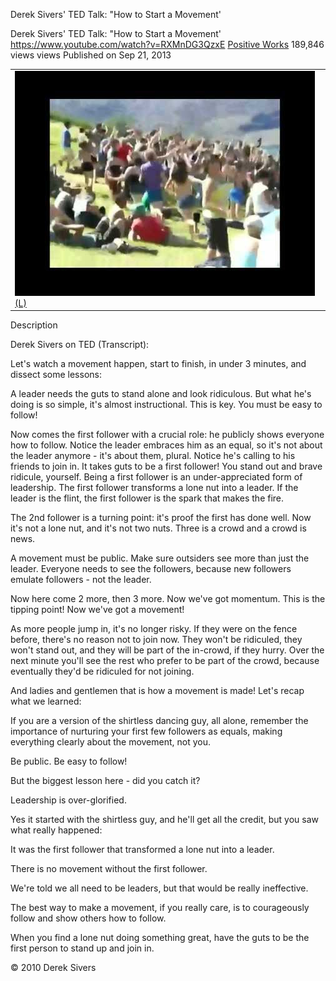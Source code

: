 Derek Sivers' TED Talk: "How to Start a Movement'

Derek Sivers' TED Talk: "How to Start a Movement'
https://www.youtube.com/watch?v=RXMnDG3QzxE
[Positive Works](https://www.youtube.com/channel/UCaWIcKLJ4Ehmwdx5cZLaiSw)
189,846 views views
Published on Sep 21, 2013

|     |
| --- |
| ![hqdefault.jpg](../_resources/9c55e26027cedaf986ef8fe5556b97d8.jpg)[(L)](https://www.youtube.com/watch?v=RXMnDG3QzxE) |

Description

Derek Sivers on TED (Transcript):

Let's watch a movement happen, start to finish, in under 3 minutes, and dissect some lessons:

A leader needs the guts to stand alone and look ridiculous. But what he's doing is so simple, it's almost instructional. This is key. You must be easy to follow!

Now comes the first follower with a crucial role: he publicly shows everyone how to follow. Notice the leader embraces him as an equal, so it's not about the leader anymore - it's about them, plural. Notice he's calling to his friends to join in. It takes guts to be a first follower! You stand out and brave ridicule, yourself. Being a first follower is an under-appreciated form of leadership. The first follower transforms a lone nut into a leader. If the leader is the flint, the first follower is the spark that makes the fire.

The 2nd follower is a turning point: it's proof the first has done well. Now it's not a lone nut, and it's not two nuts. Three is a crowd and a crowd is news.

A movement must be public. Make sure outsiders see more than just the leader. Everyone needs to see the followers, because new followers emulate followers - not the leader.

Now here come 2 more, then 3 more. Now we've got momentum. This is the tipping point! Now we've got a movement!

As more people jump in, it's no longer risky. If they were on the fence before, there's no reason not to join now. They won't be ridiculed, they won't stand out, and they will be part of the in-crowd, if they hurry. Over the next minute you'll see the rest who prefer to be part of the crowd, because eventually they'd be ridiculed for not joining.

And ladies and gentlemen that is how a movement is made! Let's recap what we learned:

If you are a version of the shirtless dancing guy, all alone, remember the importance of nurturing your first few followers as equals, making everything clearly about the movement, not you.

Be public. Be easy to follow!

But the biggest lesson here - did you catch it?

Leadership is over-glorified.

Yes it started with the shirtless guy, and he'll get all the credit, but you saw what really happened:

It was the first follower that transformed a lone nut into a leader.

There is no movement without the first follower.

We're told we all need to be leaders, but that would be really ineffective.

The best way to make a movement, if you really care, is to courageously follow and show others how to follow.

When you find a lone nut doing something great, have the guts to be the first person to stand up and join in.

© 2010 Derek Sivers